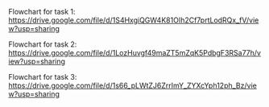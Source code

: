 Flowchart for task 1: https://drive.google.com/file/d/1S4HxgiQGW4K81OIh2Cf7prtLodRQx_fV/view?usp=sharing

Flowchart for task 2: https://drive.google.com/file/d/1LozHuvgf49maZT5mZqK5PdbgF3RSa77h/view?usp=sharing

Flowchart for task 3: https://drive.google.com/file/d/1s66_pLWtZJ6ZrrImY_ZYXcYph12ph_Bz/view?usp=sharing
